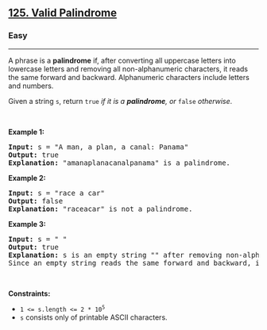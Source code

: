 <h2><a href="https://leetcode.com/problems/valid-palindrome/">125. Valid Palindrome</a></h2><h3>Easy</h3><hr><div data-immersive-translate-walked="c100c9b0-faf8-483f-b688-83cc6e9ecd47"><p data-immersive-translate-walked="c100c9b0-faf8-483f-b688-83cc6e9ecd47" data-immersive-translate-paragraph="1">A phrase is a <strong data-immersive-translate-walked="c100c9b0-faf8-483f-b688-83cc6e9ecd47">palindrome</strong> if, after converting all uppercase letters into lowercase letters and removing all non-alphanumeric characters, it reads the same forward and backward. Alphanumeric characters include letters and numbers.</p>

<p data-immersive-translate-walked="c100c9b0-faf8-483f-b688-83cc6e9ecd47" data-immersive-translate-paragraph="1">Given a string <code data-immersive-translate-walked="c100c9b0-faf8-483f-b688-83cc6e9ecd47">s</code>, return <code data-immersive-translate-walked="c100c9b0-faf8-483f-b688-83cc6e9ecd47">true</code><em data-immersive-translate-walked="c100c9b0-faf8-483f-b688-83cc6e9ecd47"> if it is a <strong data-immersive-translate-walked="c100c9b0-faf8-483f-b688-83cc6e9ecd47">palindrome</strong>, or </em><code data-immersive-translate-walked="c100c9b0-faf8-483f-b688-83cc6e9ecd47">false</code><em data-immersive-translate-walked="c100c9b0-faf8-483f-b688-83cc6e9ecd47"> otherwise</em>.</p>

<p data-immersive-translate-walked="c100c9b0-faf8-483f-b688-83cc6e9ecd47">&nbsp;</p>
<p data-immersive-translate-walked="c100c9b0-faf8-483f-b688-83cc6e9ecd47"><strong class="example" data-immersive-translate-walked="c100c9b0-faf8-483f-b688-83cc6e9ecd47" data-immersive-translate-paragraph="1">Example 1:</strong></p>

<pre><strong>Input:</strong> s = "A man, a plan, a canal: Panama"
<strong>Output:</strong> true
<strong>Explanation:</strong> "amanaplanacanalpanama" is a palindrome.
</pre>

<p data-immersive-translate-walked="c100c9b0-faf8-483f-b688-83cc6e9ecd47"><strong class="example" data-immersive-translate-walked="c100c9b0-faf8-483f-b688-83cc6e9ecd47" data-immersive-translate-paragraph="1">Example 2:</strong></p>

<pre><strong>Input:</strong> s = "race a car"
<strong>Output:</strong> false
<strong>Explanation:</strong> "raceacar" is not a palindrome.
</pre>

<p data-immersive-translate-walked="c100c9b0-faf8-483f-b688-83cc6e9ecd47"><strong class="example" data-immersive-translate-walked="c100c9b0-faf8-483f-b688-83cc6e9ecd47" data-immersive-translate-paragraph="1">Example 3:</strong></p>

<pre><strong>Input:</strong> s = " "
<strong>Output:</strong> true
<strong>Explanation:</strong> s is an empty string "" after removing non-alphanumeric characters.
Since an empty string reads the same forward and backward, it is a palindrome.
</pre>

<p data-immersive-translate-walked="c100c9b0-faf8-483f-b688-83cc6e9ecd47">&nbsp;</p>
<p data-immersive-translate-walked="c100c9b0-faf8-483f-b688-83cc6e9ecd47"><strong data-immersive-translate-walked="c100c9b0-faf8-483f-b688-83cc6e9ecd47" data-immersive-translate-paragraph="1">Constraints:</strong></p>

<ul data-immersive-translate-walked="c100c9b0-faf8-483f-b688-83cc6e9ecd47">
	<li data-immersive-translate-walked="c100c9b0-faf8-483f-b688-83cc6e9ecd47"><code data-immersive-translate-walked="c100c9b0-faf8-483f-b688-83cc6e9ecd47">1 &lt;= s.length &lt;= 2 * 10<sup>5</sup></code></li>
	<li data-immersive-translate-walked="c100c9b0-faf8-483f-b688-83cc6e9ecd47" data-immersive-translate-paragraph="1"><code data-immersive-translate-walked="c100c9b0-faf8-483f-b688-83cc6e9ecd47">s</code> consists only of printable ASCII characters.</li>
</ul>
</div>